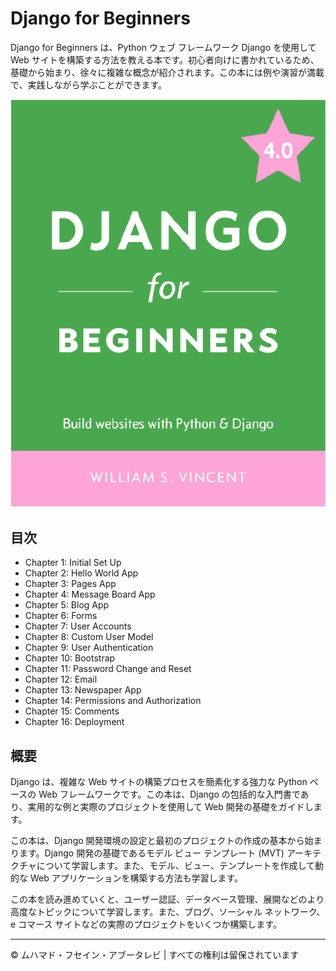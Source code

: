<!-- ©©©©©©©©©©©©©©©©©©©©©©©© All Rights Are Reserved By Muhammad Husain Abootalebi ©©©©©©©©©©©©©©©©©©©©©©©©©©©©©©©©©© -->

# Django for Beginners

Django for Beginners は、Python ウェブ フレームワーク Django を使用して Web サイトを構築する方法を教える本です。初心者向けに書かれているため、基礎から始まり、徐々に複雑な概念が紹介されます。この本には例や演習が満載で、実践しながら学ぶことができます。

![Django For Beginners](../../assets/Books/Book%20Covers/0%20-%201%20-%20Django%20for%20Beginners.webp)

## 目次

- Chapter 1: Initial Set Up
- Chapter 2: Hello World App
- Chapter 3: Pages App
- Chapter 4: Message Board App
- Chapter 5: Blog App
- Chapter 6: Forms
- Chapter 7: User Accounts
- Chapter 8: Custom User Model
- Chapter 9: User Authentication
- Chapter 10: Bootstrap
- Chapter 11: Password Change and Reset
- Chapter 12: Email
- Chapter 13: Newspaper App
- Chapter 14: Permissions and Authorization
- Chapter 15: Comments
- Chapter 16: Deployment

## 概要

Django は、複雑な Web サイトの構築プロセスを簡素化する強力な Python ベースの Web フレームワークです。この本は、Django の包括的な入門書であり、実用的な例と実際のプロジェクトを使用して Web 開発の基礎をガイドします。

この本は、Django 開発環境の設定と最初のプロジェクトの作成の基本から始まります。Django 開発の基礎であるモデル ビュー テンプレート (MVT) アーキテクチャについて学習します。また、モデル、ビュー、テンプレートを作成して動的な Web アプリケーションを構築する方法も学習します。

この本を読み進めていくと、ユーザー認証、データベース管理、展開などのより高度なトピックについて学習します。また、ブログ、ソーシャル ネットワーク、e コマース サイトなどの実際のプロジェクトをいくつか構築します。

---

© ムハマド・フセイン・アブータレビ | すべての権利は留保されています

<!-- ©©©©©©©©©©©©©©©©©©©©©©©© All Rights Are Reserved By Muhammad Husain Abootalebi ©©©©©©©©©©©©©©©©©©©©©©©©©©©©©©©©©© -->
